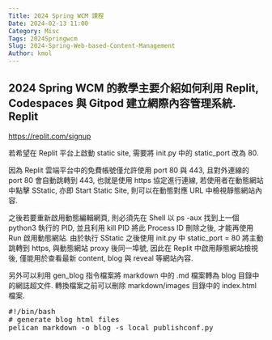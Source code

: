 ```yaml
---
Title: 2024 Spring WCM 課程
Date: 2024-02-13 11:00
Category: Misc
Tags: 2024Springwcm
Slug: 2024-Spring-Web-based-Content-Management
Author: kmol
---
```


2024 Spring WCM 的教學主要介紹如何利用 Replit, Codespaces 與 Gitpod 建立網際內容管理系統.
　<!-- PELICAN_END_SUMMARY -->
Replit
----
<https://replit.com/signup>

若希望在 Replit 平台上啟動 static site, 需要將 init.py 中的 static_port 改為 80.

因為 Replit 雲端平台中的免費帳號僅允許使用 port 80 與 443, 且對外連線的 port 80 會自動跳轉到 443, 也就是使用 https 協定進行連線, 若使用者在動態網站中點擊 SStatic, 亦即 Start Static Site, 則可以在動態對應 URL 中檢視靜態網站內容.

之後若要重新啟用動態編輯網頁, 則必須先在 Shell 以 ps -aux 找到上一個 python3 執行的 PID, 並且利用 kill PID 將此 Process ID 刪除之後, 才能再使用 Run 啟用動態網站. 由於執行 SStatic 之後使用 init.py 中 static_port = 80 將主動跳轉到 https, 與動態網站 proxy 後同一埠號, 因此在 Replit 中啟用靜態網站檢視後, 僅能用於查看最新 content, blog 與 reveal 等網站內容.

另外可以利用 gen_blog 指令檔案將 markdown 中的 .md 檔案轉為 blog 目錄中的網誌超文件. 轉換檔案之前可以刪除 markdown/images 目錄中的 index.html 檔案.

<pre class="brush: python">
#!/bin/bash
# generate blog html files
pelican markdown -o blog -s local_publishconf.py
</pre>
